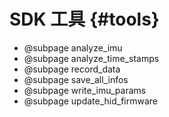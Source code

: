 # SDK 工具 {#tools}

* @subpage analyze_imu
* @subpage analyze_time_stamps
* @subpage record_data
* @subpage save_all_infos
* @subpage write_imu_params
* @subpage update_hid_firmware
